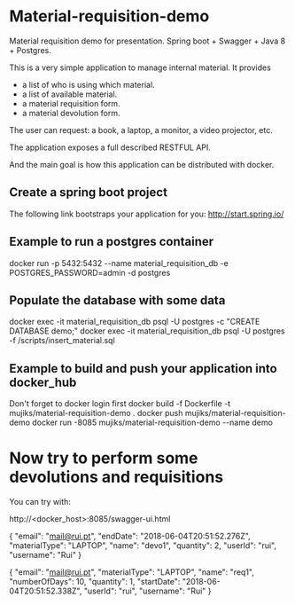 # Material-requisition-demo
Material requisition demo for presentation. Spring boot + Swagger + Java 8 + Postgres.


This is a very simple application to manage internal material. It provides
  - a list of who is using which material.
  - a list of available material. 
  - a material requisition form.
  - a material devolution form.
  
  The user can request: a book, a laptop, a monitor, a video projector, etc.
  
  The application exposes a full described RESTFUL API.
  
  And the main goal is how this application can be distributed with docker.

## Create a spring boot project
The following link bootstraps your application for you:
http://start.spring.io/

## Example to run a postgres container
docker run -p 5432:5432 --name material_requisition_db -e POSTGRES_PASSWORD=admin -d postgres

## Populate the database with some data
docker exec -it material_requisition_db psql -U postgres -c "CREATE DATABASE demo;"
docker exec -it material_requisition_db psql -U postgres -f /scripts/insert_material.sql

## Example to build and push your application into docker_hub
Don't forget to docker login first
docker build  -f Dockerfile -t mujiks/material-requisition-demo .
docker push mujiks/material-requisition-demo
docker run -8085 mujiks/material-requisition-demo --name demo

# Now try to perform some devolutions and requisitions

You can try with:

http://<docker_host>:8085/swagger-ui.html

{
  "email": "mail@rui.pt",
  "endDate": "2018-06-04T20:51:52.276Z",
  "materialType": "LAPTOP",
  "name": "devo1",
  "quantity": 2,
  "userId": "rui",
  "username": "Rui"
}

{
  "email": "mail@rui.pt",
  "materialType": "LAPTOP",
  "name": "req1",
  "numberOfDays": 10,
  "quantity": 1,
  "startDate": "2018-06-04T20:51:52.338Z",
  "userId": "rui",
  "username": "Rui"
}


  
